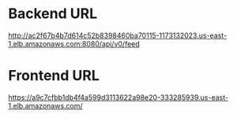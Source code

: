 # Backend URL
http://ac2f67b4b7d614c52b8398460ba70115-1173132023.us-east-1.elb.amazonaws.com:8080/api/v0/feed

# Frontend URL
https://a9c7cfbb1db4f4a599d3113622a98e20-333285939.us-east-1.elb.amazonaws.com/